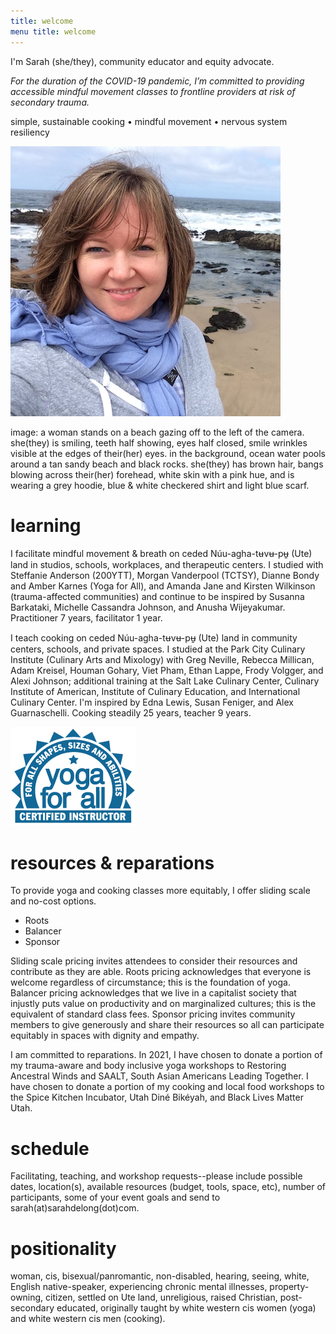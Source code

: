 ```yaml
---
title: welcome 
menu title: welcome
---
```



I'm Sarah (she/they), community educator and equity advocate. 

*For the duration of the COVID-19 pandemic, I’m committed to providing accessible mindful movement classes to frontline providers at risk of secondary trauma.* 

simple, sustainable cooking • mindful movement • nervous system resiliency 

![me](/hihello.JPG)

image: a woman stands on a beach gazing off to the left of the camera. she(they) is smiling, teeth half showing, eyes half closed, smile wrinkles visible at the edges of their(her) eyes. in the background, ocean water pools around a tan sandy beach and black rocks. she(they) has brown hair, bangs blowing across their(her) forehead, white skin with a pink hue, and is wearing a grey hoodie, blue & white checkered shirt and light blue scarf.  

# learning 

I facilitate mindful movement & breath on ceded Núu-agha-tʉvʉ-pʉ̱ (Ute) land in studios, schools, workplaces, and therapeutic centers. I studied with Steffanie Anderson (200YTT), Morgan Vanderpool (TCTSY), Dianne Bondy and Amber Karnes (Yoga for All), and Amanda Jane and Kirsten Wilkinson (trauma-affected communities) and continue to be inspired by Susanna Barkataki, Michelle Cassandra Johnson, and Anusha Wijeyakumar. Practitioner 7 years, facilitator 1 year.

I teach cooking on ceded Núu-agha-tʉvʉ-pʉ̱ (Ute) land in community centers, schools, and private spaces. I studied at the Park City Culinary Institute (Culinary Arts and Mixology) with Greg Neville, Rebecca Millican, Adam Kreisel, Houman Gohary, Viet Pham, Ethan Lappe, Frody Volgger, and Alexi Johnson; additional training at the Salt Lake Culinary Center, Culinary Institute of American, Institute of Culinary Education, and International Culinary Center. I'm inspired by Edna Lewis, Susan Feniger, and Alex Guarnaschelli. Cooking steadily 25 years, teacher 9 years. 

![yogaforallinstructor](/yfa_badge_cyan_200.jpg)

# resources & reparations 

To provide yoga and cooking classes more equitably, I offer sliding scale and no-cost options. 

- Roots 
- Balancer
- Sponsor 

Sliding scale pricing invites attendees to consider their resources and contribute as they are able. Roots pricing acknowledges that everyone is welcome regardless of circumstance; this is the foundation of yoga. Balancer pricing acknowledges that we live in a capitalist society that injustly puts value on productivity and on marginalized cultures; this is the equivalent of standard class fees. Sponsor pricing invites community members to give generously and share their resources so all can participate equitably in spaces with dignity and empathy. 

I am committed to reparations. In 2021, I have chosen to donate a portion of my trauma-aware and body inclusive yoga workshops to Restoring Ancestral Winds and SAALT, South Asian Americans Leading Together. I have chosen to donate a portion of my cooking and local food workshops to the Spice Kitchen Incubator, Utah Diné Bikéyah, and Black Lives Matter Utah. 

# schedule 

Facilitating, teaching, and workshop requests--please include possible dates, location(s), available resources (budget, tools, space, etc), number of participants, some of your event goals and send to sarah(at)sarahdelong(dot)com. 

# positionality 

woman, cis, bisexual/panromantic, non-disabled, hearing, seeing, white, English native-speaker, experiencing chronic mental illnesses, property-owning, citizen, settled on Ute land, unreligious, raised Christian, post-secondary educated, originally taught by white western cis women (yoga) and white western cis men (cooking). 
